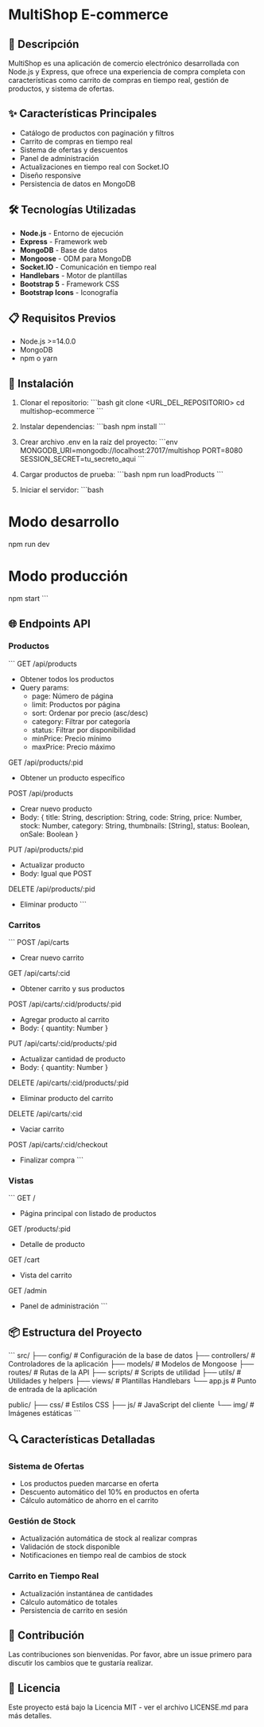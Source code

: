 # MultiShop E-commerce

## 🚀 Descripción
MultiShop es una aplicación de comercio electrónico desarrollada con Node.js y Express, que ofrece una experiencia de compra completa con características como carrito de compras en tiempo real, gestión de productos, y sistema de ofertas.

## ✨ Características Principales
- Catálogo de productos con paginación y filtros
- Carrito de compras en tiempo real
- Sistema de ofertas y descuentos
- Panel de administración
- Actualizaciones en tiempo real con Socket.IO
- Diseño responsive
- Persistencia de datos en MongoDB

## 🛠️ Tecnologías Utilizadas
- **Node.js** - Entorno de ejecución
- **Express** - Framework web
- **MongoDB** - Base de datos
- **Mongoose** - ODM para MongoDB
- **Socket.IO** - Comunicación en tiempo real
- **Handlebars** - Motor de plantillas
- **Bootstrap 5** - Framework CSS
- **Bootstrap Icons** - Iconografía

## 📋 Requisitos Previos
- Node.js >=14.0.0
- MongoDB
- npm o yarn

## 🔧 Instalación

1. Clonar el repositorio:
\`\`\`bash
git clone <URL_DEL_REPOSITORIO>
cd multishop-ecommerce
\`\`\`

2. Instalar dependencias:
\`\`\`bash
npm install
\`\`\`

3. Crear archivo .env en la raíz del proyecto:
\`\`\`env
MONGODB_URI=mongodb://localhost:27017/multishop
PORT=8080
SESSION_SECRET=tu_secreto_aqui
\`\`\`

4. Cargar productos de prueba:
\`\`\`bash
npm run loadProducts
\`\`\`

5. Iniciar el servidor:
\`\`\`bash
# Modo desarrollo
npm run dev

# Modo producción
npm start
\`\`\`

## 🌐 Endpoints API

### Productos

\`\`\`
GET /api/products
- Obtener todos los productos
- Query params:
  - page: Número de página
  - limit: Productos por página
  - sort: Ordenar por precio (asc/desc)
  - category: Filtrar por categoría
  - status: Filtrar por disponibilidad
  - minPrice: Precio mínimo
  - maxPrice: Precio máximo

GET /api/products/:pid
- Obtener un producto específico

POST /api/products
- Crear nuevo producto
- Body: {
    title: String,
    description: String,
    code: String,
    price: Number,
    stock: Number,
    category: String,
    thumbnails: [String],
    status: Boolean,
    onSale: Boolean
  }

PUT /api/products/:pid
- Actualizar producto
- Body: Igual que POST

DELETE /api/products/:pid
- Eliminar producto
\`\`\`

### Carritos

\`\`\`
POST /api/carts
- Crear nuevo carrito

GET /api/carts/:cid
- Obtener carrito y sus productos

POST /api/carts/:cid/products/:pid
- Agregar producto al carrito
- Body: { quantity: Number }

PUT /api/carts/:cid/products/:pid
- Actualizar cantidad de producto
- Body: { quantity: Number }

DELETE /api/carts/:cid/products/:pid
- Eliminar producto del carrito

DELETE /api/carts/:cid
- Vaciar carrito

POST /api/carts/:cid/checkout
- Finalizar compra
\`\`\`

### Vistas

\`\`\`
GET /
- Página principal con listado de productos

GET /products/:pid
- Detalle de producto

GET /cart
- Vista del carrito

GET /admin
- Panel de administración
\`\`\`

## 📦 Estructura del Proyecto

\`\`\`
src/
├── config/         # Configuración de la base de datos
├── controllers/    # Controladores de la aplicación
├── models/         # Modelos de Mongoose
├── routes/         # Rutas de la API
├── scripts/        # Scripts de utilidad
├── utils/          # Utilidades y helpers
├── views/          # Plantillas Handlebars
└── app.js         # Punto de entrada de la aplicación

public/
├── css/           # Estilos CSS
├── js/            # JavaScript del cliente
└── img/           # Imágenes estáticas
\`\`\`

## 🔍 Características Detalladas

### Sistema de Ofertas
- Los productos pueden marcarse en oferta
- Descuento automático del 10% en productos en oferta
- Cálculo automático de ahorro en el carrito

### Gestión de Stock
- Actualización automática de stock al realizar compras
- Validación de stock disponible
- Notificaciones en tiempo real de cambios de stock

### Carrito en Tiempo Real
- Actualización instantánea de cantidades
- Cálculo automático de totales
- Persistencia de carrito en sesión

## 👥 Contribución
Las contribuciones son bienvenidas. Por favor, abre un issue primero para discutir los cambios que te gustaría realizar.

## 📄 Licencia
Este proyecto está bajo la Licencia MIT - ver el archivo LICENSE.md para más detalles. 